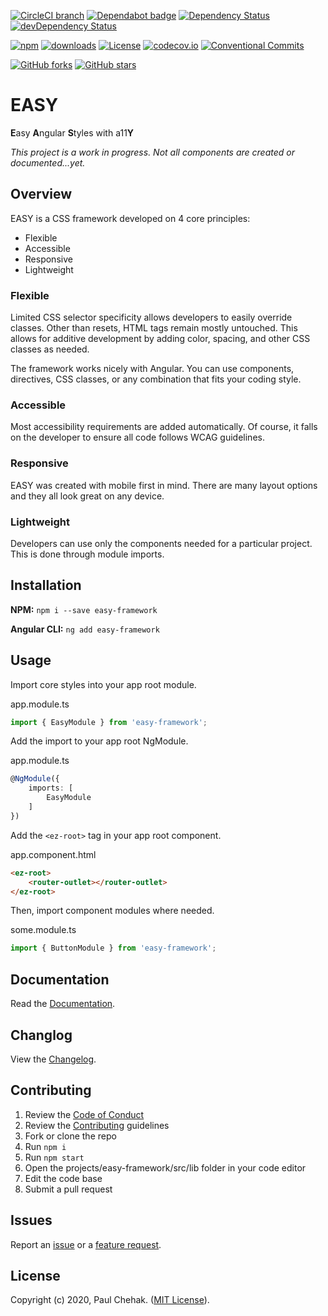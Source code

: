 [![CircleCI branch](https://img.shields.io/circleci/project/github/richpauly13/easy/master.svg?label=circleci)](https://circleci.com/gh/richpauly13/easy) [![Dependabot badge](https://api.dependabot.com/badges/status?host=github&repo=richpauly13/easy)](https://dependabot.com) [![Dependency Status](https://david-dm.org/richpauly13/easy.svg)](https://david-dm.org/richpauly13/easy) [![devDependency Status](https://david-dm.org/richpauly13/easy/dev-status.svg)](https://david-dm.org/richpauly13/easy?type=dev)

[![npm](https://img.shields.io/npm/v/easy-framework.svg)](https://www.npmjs.com/package/easy-framework) [![downloads](https://badgen.net/npm/dt/easy-framework)](https://www.npmjs.com/package/easy-framework) [![License](https://img.shields.io/badge/license-MIT-brightgreen.svg)](https://github.com/richpauly13/easy/blob/master/LICENSE) [![codecov.io](https://codecov.io/github/richpauly13/easy/coverage.svg?branch=master)](https://codecov.io/github/richpauly13/easy?branch=master) [![Conventional Commits](https://img.shields.io/badge/Conventional%20Commits-1.0.0-brightgreen.svg)](https://conventionalcommits.org)

[![GitHub forks](https://img.shields.io/github/forks/richpauly13/easy.svg?style=social&label=Fork)](https://github.com/richpauly13/easy/fork) [![GitHub stars](https://img.shields.io/github/stars/richpauly13/easy.svg?style=social&label=Star)](https://github.com/richpauly13/easy)

# EASY

**E**asy **A**ngular **S**tyles with a11**Y**

_This project is a work in progress. Not all components are created or documented...yet._

## Overview

EASY is a CSS framework developed on 4 core principles:

-   Flexible
-   Accessible
-   Responsive
-   Lightweight

### Flexible

Limited CSS selector specificity allows developers to easily override classes. Other than resets, HTML tags remain mostly untouched. This allows for additive development by adding color, spacing, and other CSS classes as needed.

The framework works nicely with Angular. You can use components, directives, CSS classes, or any combination that fits your coding style.

### Accessible

Most accessibility requirements are added automatically. Of course, it falls on the developer to ensure all code follows WCAG guidelines.

### Responsive

EASY was created with mobile first in mind. There are many layout options and they all look great on any device.

### Lightweight

Developers can use only the components needed for a particular project. This is done through module imports.

## Installation

**NPM:** `npm i --save easy-framework`

**Angular CLI:** `ng add easy-framework`

## Usage

Import core styles into your app root module.

app.module.ts

```ts
import { EasyModule } from 'easy-framework';
```

Add the import to your app root NgModule.

app.module.ts

```ts
@NgModule({
	imports: [
		EasyModule
	]
})
```

Add the `<ez-root>` tag in your app root component.

app.component.html

```html
<ez-root>
    <router-outlet></router-outlet>
</ez-root>
```

Then, import component modules where needed.

some.module.ts

```ts
import { ButtonModule } from 'easy-framework';
```

## Documentation

Read the [Documentation](https://richpauly13.github.io/easy/).

## Changlog

View the [Changelog](https://github.com/richpauly13/easy/blob/master/projects/easy-framework/CHANGELOG.md).

## Contributing

1. Review the [Code of Conduct](https://github.com/richpauly13/easy/blob/master/CODE_OF_CONDUCT.md)
1. Review the [Contributing](https://github.com/richpauly13/easy/blob/master/CONTRIBUTING.md) guidelines
1. Fork or clone the repo
1. Run `npm i`
1. Run `npm start`
1. Open the projects/easy-framework/src/lib folder in your code editor
1. Edit the code base
1. Submit a pull request

## Issues

Report an [issue](https://github.com/richpauly13/easy/issues/new?template=bug_report.md) or a [feature request](https://github.com/richpauly13/easy/issues/new?template=feature_request.md).

## License

Copyright (c) 2020, Paul Chehak. ([MIT License](https://github.com/richpauly13/easy/blob/master/LICENSE.md)).

